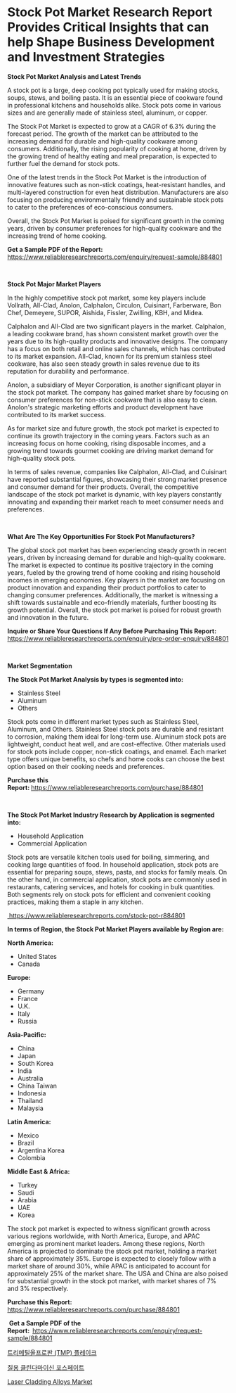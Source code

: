 <p><h1>Stock Pot Market Research Report Provides Critical Insights that can help Shape Business Development and Investment Strategies</h1></p><p><strong>Stock Pot Market Analysis and Latest Trends</strong></p>
<p><p>A stock pot is a large, deep cooking pot typically used for making stocks, soups, stews, and boiling pasta. It is an essential piece of cookware found in professional kitchens and households alike. Stock pots come in various sizes and are generally made of stainless steel, aluminum, or copper.</p><p>The Stock Pot Market is expected to grow at a CAGR of 6.3% during the forecast period. The growth of the market can be attributed to the increasing demand for durable and high-quality cookware among consumers. Additionally, the rising popularity of cooking at home, driven by the growing trend of healthy eating and meal preparation, is expected to further fuel the demand for stock pots.</p><p>One of the latest trends in the Stock Pot Market is the introduction of innovative features such as non-stick coatings, heat-resistant handles, and multi-layered construction for even heat distribution. Manufacturers are also focusing on producing environmentally friendly and sustainable stock pots to cater to the preferences of eco-conscious consumers.</p><p>Overall, the Stock Pot Market is poised for significant growth in the coming years, driven by consumer preferences for high-quality cookware and the increasing trend of home cooking.</p></p>
<p><strong>Get a Sample PDF of the Report:&nbsp;</strong> <a href="https://www.reliableresearchreports.com/enquiry/request-sample/884801">https://www.reliableresearchreports.com/enquiry/request-sample/884801</a></p>
<p>&nbsp;</p>
<p><strong>Stock Pot Major Market Players</strong></p>
<p><p>In the highly competitive stock pot market, some key players include Vollrath, All-Clad, Anolon, Calphalon, Circulon, Cuisinart, Farberware, Bon Chef, Demeyere, SUPOR, Aishida, Fissler, Zwilling, KBH, and Midea. </p><p>Calphalon and All-Clad are two significant players in the market. Calphalon, a leading cookware brand, has shown consistent market growth over the years due to its high-quality products and innovative designs. The company has a focus on both retail and online sales channels, which has contributed to its market expansion. All-Clad, known for its premium stainless steel cookware, has also seen steady growth in sales revenue due to its reputation for durability and performance.</p><p>Anolon, a subsidiary of Meyer Corporation, is another significant player in the stock pot market. The company has gained market share by focusing on consumer preferences for non-stick cookware that is also easy to clean. Anolon's strategic marketing efforts and product development have contributed to its market success.</p><p>As for market size and future growth, the stock pot market is expected to continue its growth trajectory in the coming years. Factors such as an increasing focus on home cooking, rising disposable incomes, and a growing trend towards gourmet cooking are driving market demand for high-quality stock pots. </p><p>In terms of sales revenue, companies like Calphalon, All-Clad, and Cuisinart have reported substantial figures, showcasing their strong market presence and consumer demand for their products. Overall, the competitive landscape of the stock pot market is dynamic, with key players constantly innovating and expanding their market reach to meet consumer needs and preferences.</p></p>
<p>&nbsp;</p>
<p><strong>What Are The Key Opportunities For Stock Pot Manufacturers?</strong></p>
<p><p>The global stock pot market has been experiencing steady growth in recent years, driven by increasing demand for durable and high-quality cookware. The market is expected to continue its positive trajectory in the coming years, fueled by the growing trend of home cooking and rising household incomes in emerging economies. Key players in the market are focusing on product innovation and expanding their product portfolios to cater to changing consumer preferences. Additionally, the market is witnessing a shift towards sustainable and eco-friendly materials, further boosting its growth potential. Overall, the stock pot market is poised for robust growth and innovation in the future.</p></p>
<p><strong>Inquire or Share Your Questions If Any Before Purchasing This Report:</strong> <a href="https://www.reliableresearchreports.com/enquiry/pre-order-enquiry/884801">https://www.reliableresearchreports.com/enquiry/pre-order-enquiry/884801</a></p>
<p>&nbsp;</p>
<p><strong>Market Segmentation</strong></p>
<p><strong>The Stock Pot Market Analysis by types is segmented into:</strong></p>
<p><ul><li>Stainless Steel</li><li>Aluminum</li><li>Others</li></ul></p>
<p><p>Stock pots come in different market types such as Stainless Steel, Aluminum, and Others. Stainless Steel stock pots are durable and resistant to corrosion, making them ideal for long-term use. Aluminum stock pots are lightweight, conduct heat well, and are cost-effective. Other materials used for stock pots include copper, non-stick coatings, and enamel. Each market type offers unique benefits, so chefs and home cooks can choose the best option based on their cooking needs and preferences.</p></p>
<p><strong>Purchase this Report:&nbsp;</strong><a href="https://www.reliableresearchreports.com/purchase/884801">https://www.reliableresearchreports.com/purchase/884801</a></p>
<p>&nbsp;</p>
<p><strong>The Stock Pot Market Industry Research by Application is segmented into:</strong></p>
<p><ul><li>Household Application</li><li>Commercial Application</li></ul></p>
<p><p>Stock pots are versatile kitchen tools used for boiling, simmering, and cooking large quantities of food. In household application, stock pots are essential for preparing soups, stews, pasta, and stocks for family meals. On the other hand, in commercial application, stock pots are commonly used in restaurants, catering services, and hotels for cooking in bulk quantities. Both segments rely on stock pots for efficient and convenient cooking practices, making them a staple in any kitchen.</p></p>
<p><a href="https://www.reliableresearchreports.com/stock-pot-r884801">&nbsp;https://www.reliableresearchreports.com/stock-pot-r884801</a></p>
<p><strong>In terms of Region, the Stock Pot Market Players available by Region are:</strong></p>
<p>
    <p> <strong> North America: </strong>
        <ul>
            <li>United States</li>
            <li>Canada</li>
        </ul>
        </p> 
    <p> <strong> Europe: </strong>
        <ul>
            <li>Germany</li>
            <li>France</li>
            <li>U.K.</li>
            <li>Italy</li>
            <li>Russia</li>
        </ul>
        </p> 
    <p> <strong> Asia-Pacific: </strong>
        <ul>
            <li>China</li>
            <li>Japan</li>
            <li>South Korea</li>
            <li>India</li>
            <li>Australia</li>
            <li>China Taiwan</li>
            <li>Indonesia</li>
            <li>Thailand</li>
            <li>Malaysia</li>
        </ul>
        </p> 
    <p> <strong> Latin America: </strong>
        <ul>
            <li>Mexico</li>
            <li>Brazil</li>
            <li>Argentina Korea</li>
            <li>Colombia</li>
        </ul>
        </p> 
    <p> <strong> Middle East & Africa: </strong>
        <ul>
            <li>Turkey</li>
            <li>Saudi</li>
            <li>Arabia</li>
            <li>UAE</li>
            <li>Korea</li>
        </ul>
    </p>
    </p>
<p><p>The stock pot market is expected to witness significant growth across various regions worldwide, with North America, Europe, and APAC emerging as prominent market leaders. Among these regions, North America is projected to dominate the stock pot market, holding a market share of approximately 35%. Europe is expected to closely follow with a market share of around 30%, while APAC is anticipated to account for approximately 25% of the market share. The USA and China are also poised for substantial growth in the stock pot market, with market shares of 7% and 3% respectively.</p></p>
<p><strong>Purchase this Report: </strong><a href="https://www.reliableresearchreports.com/purchase/884801">https://www.reliableresearchreports.com/purchase/884801</a></p>
<p>&nbsp;<strong>Get a Sample PDF of the Report:&nbsp;&nbsp;</strong><a href="https://www.reliableresearchreports.com/enquiry/request-sample/884801">https://www.reliableresearchreports.com/enquiry/request-sample/884801</a></p>
<p><strong></strong></p>
<p><p><a href="https://medium.com/@witoldadamczyk1904/%ED%8A%B8%EB%A6%AC%EB%A9%94%ED%8B%B8%EB%A0%90%EC%98%AC%ED%94%84%EB%A1%9C%ED%8C%90-tmp-%ED%94%8C%EB%A0%88%EC%9D%B4%ED%81%AC-%EC%8B%9C%EC%9E%A5-%EC%A0%90%EC%9C%A0%EC%9C%A8-%EB%B0%8F-%EC%83%88%EB%A1%9C%EC%9A%B4-%ED%8A%B8%EB%A0%8C%EB%93%9C-%EB%B6%84%EC%84%9D-%EC%A2%85%EB%A5%98-%EC%9D%91%EC%9A%A9%EB%B6%84%EC%95%BC-%EC%B5%9C%EC%A2%85%EC%82%AC%EC%9A%A9-%EB%B0%8F-2024%EB%85%84%EB%B6%80%ED%84%B0-2031%EB%85%84%EA%B9%8C%EC%A7%80%EC%9D%98-%EC%98%88%EC%B8%A1%EC%97%90-%EB%94%B0%EB%A5%B8-%EB%B6%84%EC%84%9D-c6a4103462f2">트리메틸올프로판 (TMP) 플레이크</a></p><p><a href="https://medium.com/@pepo3k/%EA%B8%80%EB%A1%9C%EB%B2%8C-%EC%A7%84%EB%93%9C%EB%AF%B8%EC%8B%A0-%EC%9D%B8%EC%82%B0%EC%97%BC-%EC%A7%88%EC%9A%A9-%EC%8B%9C%EC%9E%A5-%EC%A0%9C%ED%92%88-%EC%9C%A0%ED%98%95-%EC%9D%91%EC%9A%A9-%EB%B6%84%EC%95%BC-%EC%A7%80%EC%97%AD-%EB%B0%8F-%ED%9A%8C%EC%82%AC%EB%B3%84-%EC%82%B0%EC%97%85-%EC%84%B8%EA%B7%B8%EB%A8%BC%ED%8A%B8-%EC%A0%84%EB%A7%9D-%EC%8B%9C%EC%9E%A5-%ED%8F%89%EA%B0%80-%EA%B2%BD%EC%9F%81-%EC%83%81%ED%99%A9-%ED%8A%B8%EB%A0%8C%EB%93%9C-%EB%B0%8F-%EC%98%88%EC%B8%A1-2024-2031-792ff6e3e162">질용 클린다마이신 포스페이트</a></p><p><a href="https://github.com/provorikovar/Market-Research-Report-List-5/blob/main/laser-cladding-alloys-market.md">Laser Cladding Alloys Market</a></p></p>